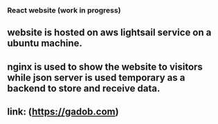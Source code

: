 ### React website (work in progress)
## website is hosted on aws lightsail service on a ubuntu machine.
## nginx is used to show the website to visitors while json server is used temporary as a backend to store and receive data.
## link: (https://gadob.com)
